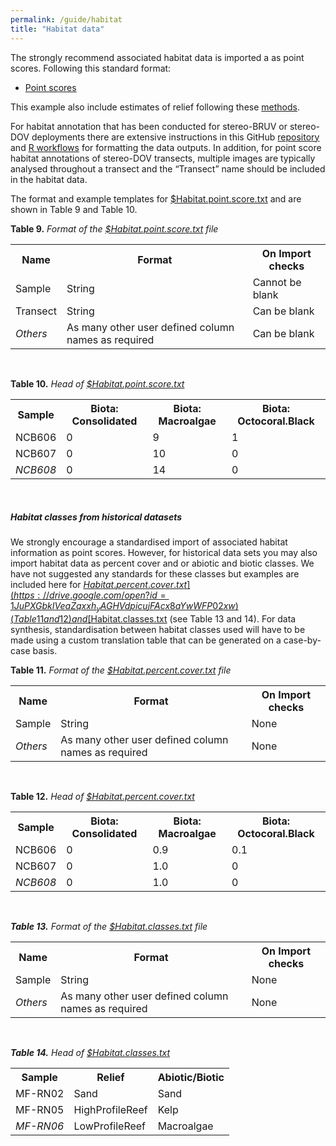 ```yaml
---
permalink: /guide/habitat
title: "Habitat data"
---
```

The strongly recommend associated habitat data is imported a as point scores. Following this standard format:

* [Point scores](https://drive.google.com/open?id=1wt48ftW7r_s4hIR3071Y8Dw6QSCIEY5ox0SVW_wrIwM)

This example also include estimates of relief following these [methods](https://github.com/TimLanglois/HabitatAnnotation/blob/master/README.md). 

For habitat annotation that has been conducted for stereo-BRUV or stereo-DOV deployments there are extensive instructions in this GitHub [repository](https://github.com/TimLanglois/HabitatAnnotation) and [R workflows](https://github.com/TimLanglois/HabitatAnnotation/blob/master/RWorkflow.md) for formatting the data outputs. In addition, for point score habitat annotations of stereo-DOV transects, multiple images are typically analysed throughout a transect and the “Transect” name should be included in the habitat data.

The format and example templates for [$Habitat.point.score.txt](https://drive.google.com/open?id=1wt48ftW7r_s4hIR3071Y8Dw6QSCIEY5ox0SVW_wrIwM) and are shown in Table 9 and Table 10. 

**Table 9.** <i>Format of the [$Habitat.point.score.txt](https://drive.google.com/open?id=1wt48ftW7r_s4hIR3071Y8Dw6QSCIEY5ox0SVW_wrIwM) file</i>
<table class="simpleTable">
  <tr>
    <th>Name</th>
    <th>Format</th> 
    <th>On Import checks</th>
  </tr>
  <tr>
    <td>Sample</td>
    <td>String</td>
    <td>Cannot be blank</td>
  </tr>
  <tr>
    <td>Transect</td>
    <td>String</td>
    <td>Can be blank</td>
  </tr>
  <tr>
    <td><i>Others</i></td>
    <td>As many other user defined column names as required</td>
    <td>Can be blank</td>
  </tr>
</table>
<br>

**Table 10.** <i>Head of [$Habitat.point.score.txt](https://drive.google.com/open?id=1wt48ftW7r_s4hIR3071Y8Dw6QSCIEY5ox0SVW_wrIwM)</i>
<table class="simpleTable">
  <tr>
    <th>Sample</th>
    <th>Biota: Consolidated</th>
    <th>Biota: Macroalgae</th> 
    <th>Biota: Octocoral.Black</th>
  </tr>
  <tr>
    <td>NCB606</td>
    <td>0</td>
    <td>9</td>
    <td>1</td>
  </tr>
  <tr>
    <td>NCB607</td>
    <td>0</td>
    <td>10</td>
    <td>0</td>
  </tr>
  <tr>
    <td><i>NCB608</i></td>
    <td>0</td>
    <td>14</td>
    <td>0</td>
  </tr>
</table>
<br>

##### <a name="Habitat-classes-from-historical-datasets"></a>Habitat classes from historical datasets
We strongly encourage a standardised import of associated habitat information as point scores. However, for historical data sets you may also import habitat data as percent cover and or abiotic and biotic classes. We have not suggested any standards for these classes but examples are included here for [$Habitat.percent.cover.txt](https://drive.google.com/open?id=1JuPXGbkIVeaZqxxh_yAGHVdpicujFAcx8aYwWFP02xw) (Table 11 and 12) and  [$Habitat.classes.txt](https://drive.google.com/open?id=1Y9Ut5UOwHB5gvua8xWXNTlNERgAi26aypDkrAISXIHY) (see Table 13 and 14). For data synthesis, standardisation between habitat classes used will have to be made using a custom translation table that can be generated on a case-by-case basis.

**Table 11.** <i>Format of the [$Habitat.percent.cover.txt](https://drive.google.com/open?id=1JuPXGbkIVeaZqxxh_yAGHVdpicujFAcx8aYwWFP02xw) file</i>
<table class="simpleTable">
  <tr>
    <th>Name</th>
    <th>Format</th> 
    <th>On Import checks</th>
  </tr>
  <tr>
    <td>Sample</td>
    <td>String</td>
    <td>None</td>
  </tr>
  <tr>
    <td><i>Others</i></td>
    <td>As many other user defined column names as required</td>
    <td>None</td>
  </tr>
</table>
<br>

**Table 12.** <i>Head of [$Habitat.percent.cover.txt](https://drive.google.com/open?id=1JuPXGbkIVeaZqxxh_yAGHVdpicujFAcx8aYwWFP02xw)
<table class="simpleTable">
  <tr>
    <th>Sample</th>
    <th>Biota: Consolidated</th>
    <th>Biota: Macroalgae</th> 
    <th>Biota: Octocoral.Black</th>
  </tr>
  <tr>
    <td>NCB606</td>
    <td>0</td>
    <td>0.9</td>
    <td>0.1</td>
  </tr>
  <tr>
    <td>NCB607</td>
    <td>0</td>
    <td>1.0</td>
    <td>0</td>
  </tr>
  <tr>
    <td><i>NCB608</i></td>
    <td>0</td>
    <td>1.0</td>
    <td>0</td>
  </tr>
</table>
<br>
  
**Table 13.** <i>Format of the [$Habitat.classes.txt](https://drive.google.com/open?id=1Y9Ut5UOwHB5gvua8xWXNTlNERgAi26aypDkrAISXIHY) file</i>
<table class="simpleTable">
  <tr>
    <th>Name</th>
    <th>Format</th> 
    <th>On Import checks</th>
  </tr>
  <tr>
    <td>Sample</td>
    <td>String</td>
    <td>None</td>
  </tr>
  <tr>
    <td><i>Others</i></td>
    <td>As many other user defined column names as required</td>
    <td>None</td>
  </tr>
</table>
<br>
  
**Table 14.** <i>Head of [$Habitat.classes.txt](https://drive.google.com/open?id=1Y9Ut5UOwHB5gvua8xWXNTlNERgAi26aypDkrAISXIHY)</i>
<table class="simpleTable">
  <tr>
    <th>Sample</th>
    <th>Relief</th>
    <th>Abiotic/Biotic</th> 
  </tr>
  <tr>
    <td>MF-RN02</td>
    <td>Sand</td>
    <td>Sand</td>
  </tr>
  <tr>
    <td>MF-RN05</td>
    <td>HighProfileReef</td>
    <td>Kelp</td>
  </tr>
  <tr>
    <td><i>MF-RN06</i></td>
    <td>LowProfileReef</td>
    <td>Macroalgae</td>
  </tr>
</table>
<br>
